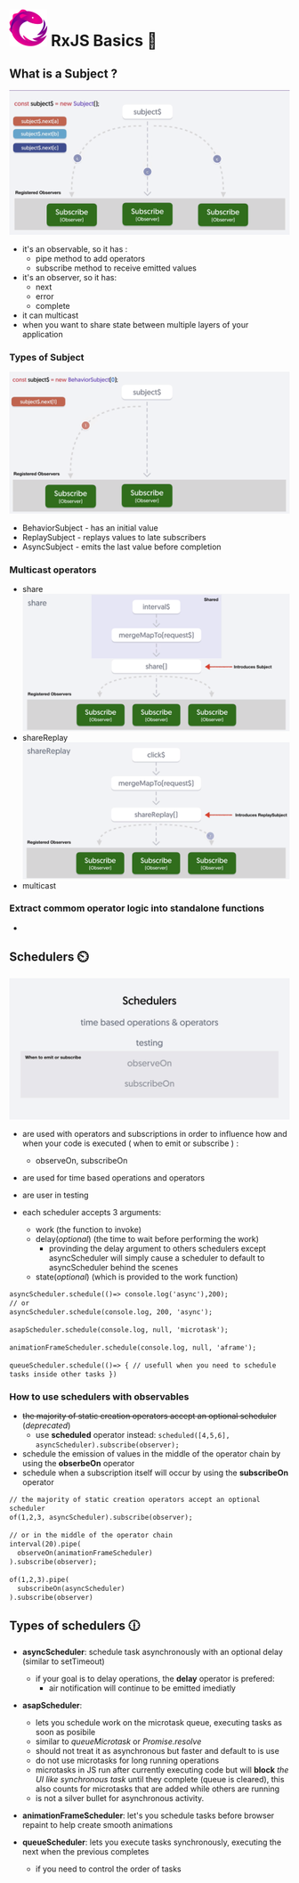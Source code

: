 # ![rxjs](/image/rxjs.svg) RxJS Basics :star_struck:

## What is a Subject ?

![subject](/image/multicasting/subject_multicast.png)

- it's an observable, so it has :
    - pipe method to add operators
    - subscribe method to receive emitted values
- it's an observer, so it has: 
    - next
    - error
    - complete
- it can multicast
- when you want to share state between multiple layers of your application

### Types of Subject

![behaviorSubject](/image/multicasting/behaviorSubject.png)

- BehaviorSubject - has an initial value
- ReplaySubject - replays values to late subscribers
- AsyncSubject - emits the last value before completion

### Multicast operators
- share
![share](/image/multicasting/share_operator.png)
- shareReplay
![shareReplay](/image/multicasting/shareReplay_operator.png)
- multicast

### Extract commom operator logic into standalone functions
- 

## Schedulers :timer_clock:

![schedulers](/image/schedulers/schedulers.png)
    

- are used with operators and subscriptions in order to influence how and when your code is executed ( when to emit or subscribe ) :
    - observeOn, subscribeOn
- are used for time based operations and operators
- are user in testing

- each scheduler accepts 3 arguments:
    - work (the function to invoke)
    - delay(*optional*) (the time to wait before performing the work)
        - provinding the delay argument to others schedulers except asyncScheduler will simply cause a scheduler to default to asyncScheduler behind the scenes
    - state(*optional*) (which is provided to the work function)
    
```
asyncScheduler.schedule(()=> console.log('async'),200);
// or
asyncScheduler.schedule(console.log, 200, 'async');

asapScheduler.schedule(console.log, null, 'microtask');

animationFrameScheduler.schedule(console.log, null, 'aframe');

queueScheduler.schedule(()=> { // usefull when you need to schedule tasks inside other tasks })
```

### How to use schedulers with observables

- ~~the majority of static creation operators accept an optional scheduler~~ (*deprecated*)
    - use **scheduled** operator instead:
    ``` scheduled([4,5,6], asyncScheduler).subscribe(observer); ```
- schedule the emission of values in the middle of the operator chain by using the **obserbeOn** operator
- schedule when a subscription itself will occur by using the **subscribeOn** operator
```
// the majority of static creation operators accept an optional scheduler
of(1,2,3, asyncScheduler).subscribe(observer);

// or in the middle of the operator chain
interval(20).pipe(
  observeOn(animationFrameScheduler)
).subscribe(observer);

of(1,2,3).pipe(
  subscribeOn(asyncScheduler)
).subscribe(observer)
```

## Types of schedulers :clock1230:

- **asyncScheduler**: schedule task asynchronously with an optional delay (similar to setTimeout)
    - if your goal is to delay operations, the **delay** operator is prefered:
        - air notification will continue to be emitted imediatly


- **asapScheduler**: 
    - lets you schedule work on the microtask queue, executing tasks as soon as posibile
    - similar to *queueMicrotask* or *Promise.resolve*
    - should not treat it as asynchronous but faster and default to is use
    - do not use microtasks for long running operations
    - microtasks in JS run after currently executing code but will **block** *the UI like synchronous task* until they complete (queue is cleared), this also counts for microtasks that are added while others are running
    - is not a silver bullet for asynchronous activity.

- **animationFrameScheduler**: let's you schedule tasks before browser repaint to help create smooth animations

- **queueScheduler**: lets you execute tasks synchronously, executing the next when the previous completes
    - if you need to control the order of tasks